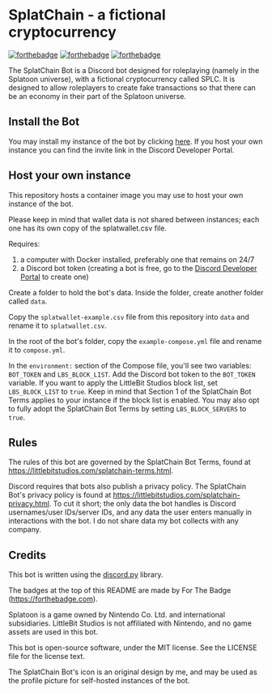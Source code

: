 # SplatChain - a fictional cryptocurrency

[![forthebadge](https://forthebadge.com/images/badges/made-with-python.svg)](https://forthebadge.com)
[![forthebadge](https://forthebadge.com/images/badges/docker-container.svg)](https://forthebadge.com)
[![forthebadge](https://forthebadge.com/images/badges/license-mit.svg)](https://forthebadge.com)

The SplatChain Bot is a Discord bot designed for roleplaying (namely in the Splatoon universe), with a fictional cryptocurrency called SPLC.
It is designed to allow roleplayers to create fake transactions so that there can be an economy in their part of the Splatoon universe.

## Install the Bot
You may install my instance of the bot by clicking [here](https://discord.com/oauth2/authorize?client_id=1288934248077594797).
If you host your own instance you can find the invite link in the Discord Developer Portal.

## Host your own instance
This repository hosts a container image you may use to host your own instance of the bot.

Please keep in mind that wallet data is not shared between instances; each one has its own copy of the splatwallet.csv file.

Requires:
1. a computer with Docker installed, preferably one that remains on 24/7
2. a Discord bot token (creating a bot is free, go to the [Discord Developer Portal](https://discord.com/developers/applications) to create one)

Create a folder to hold the bot's data. Inside the folder, create another folder called `data`.

Copy the `splatwallet-example.csv` file from this repository into `data` and rename it to `splatwallet.csv`.

In the root of the bot's folder, copy the `example-compose.yml` file and rename it to `compose.yml`.

In the `environment:` section of the Compose file, you'll see two variables: `BOT_TOKEN` and `LBS_BLOCK_LIST`. Add the Discord bot token to the `BOT_TOKEN` variable. If you want to apply the LittleBit Studios block list, set `LBS_BLOCK_LIST` to `true`. Keep in mind that Section 1 of the SplatChain Bot Terms applies to your instance if the block list is enabled. You may also opt to fully adopt the SplatChain Bot Terms by setting `LBS_BLOCK_SERVERS` to `true`.

## Rules
The rules of this bot are governed by the SplatChain Bot Terms, found at https://littlebitstudios.com/splatchain-terms.html.

Discord requires that bots also publish a privacy policy. The SplatChain Bot's privacy policy is found at https://littlebitstudios.com/splatchain-privacy.html. To cut it short; the only data the bot handles is Discord usernames/user IDs/server IDs, and any data the user enters manually in interactions with the bot. I do not share data my bot collects with any company.

## Credits
This bot is written using the [discord.py](https://discordpy.readthedocs.io/en/latest/) library.

The badges at the top of this README are made by For The Badge (https://forthebadge.com).

Splatoon is a game owned by Nintendo Co. Ltd. and international subsidiaries. LittleBit Studios is not affiliated with Nintendo, and no game assets are used in this bot.

This bot is open-source software, under the MIT license. See the LICENSE file for the license text.

The SplatChain Bot's icon is an original design by me, and may be used as the profile picture for self-hosted instances of the bot.
